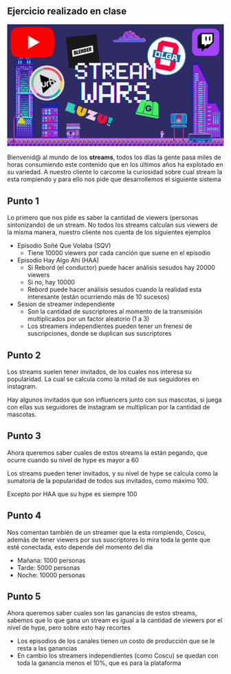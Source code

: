 ## Ejercicio realizado en clase


<img src="./stream-wars.png" width="800" >


Bienvenid@ al mundo de los **streams**, todos los días la gente pasa miles de horas consumiendo este contenido que en los últimos años ha explotado en su variedad. A nuestro cliente lo carcome la curiosidad sobre cual stream la esta rompiendo y para ello nos pide que desarrollemos el siguiente sistema

## Punto 1

Lo primero que nos pide es saber la cantidad de viewers (personas sintonizando) de un stream. No todos los streams calculan sus viewers de la misma manera, nuestro cliente nos cuenta de los siguientes ejemplos

* Episodio Soñé Que Volaba (SQV)  
  * Tiene 10000 viewers por cada canción que suene en el episodio  
* Episodio Hay Algo Ahi (HAA)  
  * Si Rebord (el conductor) puede hacer análisis sesudos hay 20000 viewers  
  * Si no, hay 10000  
  * Rebord puede hacer análisis sesudos cuando la realidad esta interesante (están ocurriendo más de 10 sucesos)  
* Sesion de streamer independiente  
  * Son la cantidad de suscriptores al momento de la transmisión multiplicados por un factor aleatorio (1 a 3\)  
  * Los streamers independientes pueden tener un frenesí de suscripciones, donde se duplican sus suscriptores

## Punto 2

Los streams suelen tener invitados, de los cuales nos interesa su popularidad. La cual se calcula como la mitad de sus seguidores en instagram.

Hay algunos invitados que son influencers junto con sus mascotas, si juega con ellas sus seguidores de instagram se multiplican por la cantidad de mascotas.

## Punto 3

Ahora queremos saber cuales de estos streams la están pegando, que ocurre cuando su nivel de hype es mayor a 60

Los streams pueden tener invitados, y su nivel de hype se calcula como la sumatoria de la popularidad de todos sus invitados, como máximo 100\.

 Excepto por HAA que su hype es siempre 100

## Punto 4

Nos comentan también de un streamer que la esta rompiendo, Coscu, además de tener viewers por sus suscriptores lo mira toda la gente que esté conectada, esto depende del momento del dia

* Mañana: 1000 personas  
* Tarde: 5000 personas  
* Noche: 10000 personas

## Punto 5

Ahora queremos saber cuales son las ganancias de estos streams, sabemos que lo que gana un stream es igual a la cantidad de viewers por el nivel de hype, pero sobre esto hay recortes

* Los episodios de los canales tienen un costo de producción que se le resta a las ganancias  
* En cambio los streamers independientes (como Coscu) se quedan con toda la ganancia menos el 10%, que es para la plataforma
